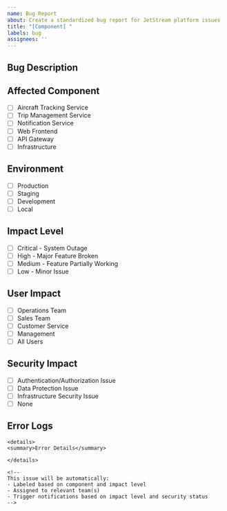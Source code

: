 ```yaml
---
name: Bug Report
about: Create a standardized bug report for JetStream platform issues
title: "[Component] "
labels: bug
assignees: ''
---
```


<!-- 
Please follow the bug report format carefully. 
Title format must be: [Component] Brief description of the bug
Example: [Aircraft Tracking] Real-time position updates not displaying
-->

## Bug Description
<!-- Provide a clear and concise description of the bug. Minimum 50 characters required. -->


## Affected Component
<!-- Select all that apply -->
- [ ] Aircraft Tracking Service
- [ ] Trip Management Service
- [ ] Notification Service
- [ ] Web Frontend
- [ ] API Gateway
- [ ] Infrastructure

## Environment
<!-- Select exactly one -->
- [ ] Production
- [ ] Staging
- [ ] Development
- [ ] Local

## Impact Level
<!-- Select exactly one. Critical/High impacts trigger automatic notifications -->
- [ ] Critical - System Outage
- [ ] High - Major Feature Broken
- [ ] Medium - Feature Partially Working
- [ ] Low - Minor Issue

## User Impact
<!-- Select all affected user groups -->
- [ ] Operations Team
- [ ] Sales Team
- [ ] Customer Service
- [ ] Management
- [ ] All Users

## Security Impact
<!-- Select exactly one. Security issues trigger automatic security team notification -->
- [ ] Authentication/Authorization Issue
- [ ] Data Protection Issue
- [ ] Infrastructure Security Issue
- [ ] None

## Error Logs
<!-- Optional: Include any relevant error messages, stack traces, or monitoring alerts -->
```
<details>
<summary>Error Details</summary>

```

```
</details>

<!-- 
This issue will be automatically:
- Labeled based on component and impact level
- Assigned to relevant team(s)
- Trigger notifications based on impact level and security status
-->